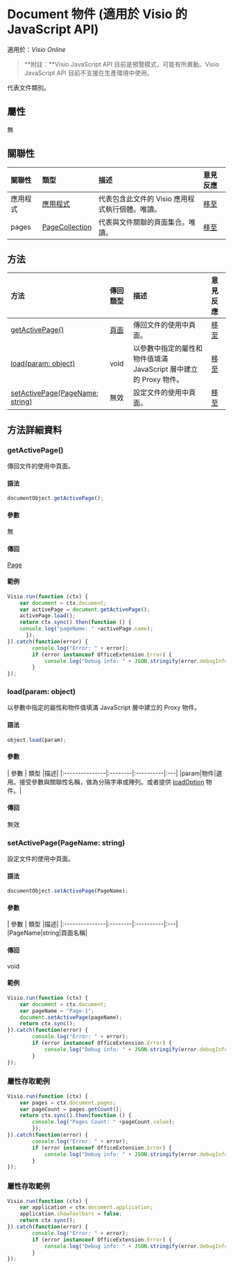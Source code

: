 ﻿# <a name="document-object-javascript-api-for-visio"></a>Document 物件 (適用於 Visio 的 JavaScript API)

適用於：_Visio Online_
>**附註：**Visio JavaScript API 目前是預覽模式，可能有所異動。Visio JavaScript API 目前不支援在生產環境中使用。

代表文件類別。

## <a name="properties"></a>屬性

無

## <a name="relationships"></a>關聯性
| 關聯性 | 類型	    |描述| 意見反應|
|:---------------|:--------|:----------|:---|
|應用程式|[應用程式](application.md)|代表包含此文件的 Visio 應用程式執行個體。唯讀。|[移至](https://github.com/OfficeDev/office-js-docs/issues/new?title=Visio-document-application)|
|pages|[PageCollection](pagecollection.md)|代表與文件關聯的頁面集合。唯讀。|[移至](https://github.com/OfficeDev/office-js-docs/issues/new?title=Visio-document-pages)|

## <a name="methods"></a>方法

| 方法           | 傳回類型    |描述| 意見反應|
|:---------------|:--------|:----------|:---|
|[getActivePage()](#getactivepage)|[頁面](page.md)|傳回文件的使用中頁面。|[移至](https://github.com/OfficeDev/office-js-docs/issues/new?title=Visio-document-getActivePage)|
|[load(param: object)](#loadparam-object)|void|以參數中指定的屬性和物件值填滿 JavaScript 層中建立的 Proxy 物件。|[移至](https://github.com/OfficeDev/office-js-docs/issues/new?title=Visio-document-load)|
|[setActivePage(PageName: string)](#setactivepagepagename-string)|無效|設定文件的使用中頁面。|[移至](https://github.com/OfficeDev/office-js-docs/issues/new?title=Visio-document-setActivePage)|

## <a name="method-details"></a>方法詳細資料


### <a name="getactivepage"></a>getActivePage()
傳回文件的使用中頁面。

#### <a name="syntax"></a>語法
```js
documentObject.getActivePage();
```

#### <a name="parameters"></a>參數
無

#### <a name="returns"></a>傳回
[Page](page.md)

#### <a name="examples"></a>範例
```js
Visio.run(function (ctx) { 
    var document = ctx.document;
    var activePage = document.getActivePage();
    activePage.load();
    return ctx.sync().then(function () {
    console.log("pageName: " +activePage.name);
      });   
}).catch(function(error) {
        console.log("Error: " + error);
        if (error instanceof OfficeExtension.Error) {
            console.log("Debug info: " + JSON.stringify(error.debugInfo));
        }
});
```


### <a name="loadparam-object"></a>load(param: object)
以參數中指定的屬性和物件值填滿 JavaScript 層中建立的 Proxy 物件。

#### <a name="syntax"></a>語法
```js
object.load(param);
```

#### <a name="parameters"></a>參數
| 參數	       | 類型    |描述|
|:---------------|:--------|:----------|:---|
|param|物件|選用。接受參數與關聯性名稱，做為分隔字串或陣列。或者提供 [loadOption](loadoption.md) 物件。|

#### <a name="returns"></a>傳回
無效

### <a name="setactivepagepagename-string"></a>setActivePage(PageName: string)
設定文件的使用中頁面。

#### <a name="syntax"></a>語法
```js
documentObject.setActivePage(PageName);
```

#### <a name="parameters"></a>參數
| 參數	       | 類型    |描述|
|:---------------|:--------|:----------|:---|
|PageName|string|頁面名稱|

#### <a name="returns"></a>傳回
void

#### <a name="examples"></a>範例
```js
Visio.run(function (ctx) { 
    var document = ctx.document;
    var pageName = "Page-1";
    document.setActivePage(pageName);
    return ctx.sync();
}).catch(function(error) {
        console.log("Error: " + error);
        if (error instanceof OfficeExtension.Error) {
            console.log("Debug info: " + JSON.stringify(error.debugInfo));
        }
});
```


### <a name="property-access-examples"></a>屬性存取範例
```js
Visio.run(function (ctx) { 
    var pages = ctx.document.pages;
    var pageCount = pages.getCount();
    return ctx.sync().then(function () {
        console.log("Pages Count: " +pageCount.value);
        });
}).catch(function(error) {
        console.log("Error: " + error);
        if (error instanceof OfficeExtension.Error) {
            console.log("Debug info: " + JSON.stringify(error.debugInfo));
        }
});
```

### <a name="property-access-examples"></a>屬性存取範例
```js
Visio.run(function (ctx) { 
    var application = ctx.document.application;
    application.showToolbars = false;
    return ctx.sync();
}).catch(function(error) {
        console.log("Error: " + error);
        if (error instanceof OfficeExtension.Error) {
            console.log("Debug info: " + JSON.stringify(error.debugInfo));
        }
});
```

